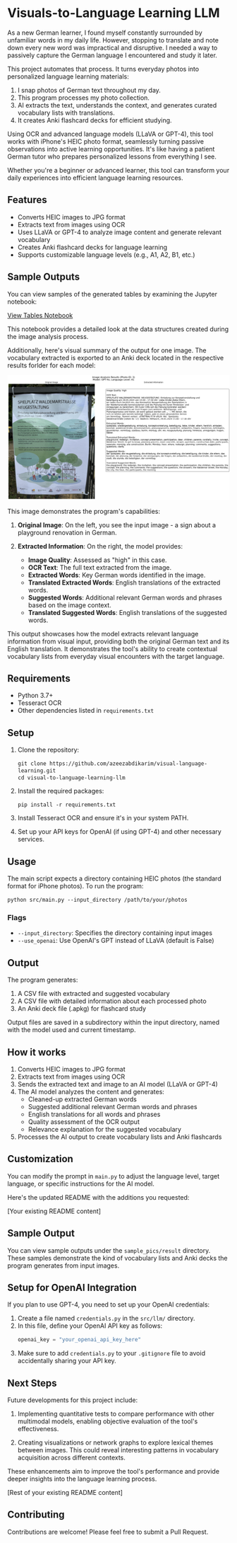 # Visuals-to-Language Learning LLM

As a new German learner, I found myself constantly surrounded by unfamiliar words in my daily life. However, stopping to translate and note down every new word was impractical and disruptive. I needed a way to passively capture the German language I encountered and study it later.

This project automates that process. It turns everyday photos into personalized language learning materials:

1. I snap photos of German text throughout my day.
2. This program processes my photo collection.
3. AI extracts the text, understands the context, and generates curated vocabulary lists with translations.
4. It creates Anki flashcard decks for efficient studying.

Using OCR and advanced language models (LLaVA or GPT-4), this tool works with iPhone's HEIC photo format, seamlessly turning passive observations into active learning opportunities. It's like having a patient German tutor who prepares personalized lessons from everything I see.

Whether you're a beginner or advanced learner, this tool can transform your daily experiences into efficient language learning resources.

## Features

- Converts HEIC images to JPG format
- Extracts text from images using OCR
- Uses LLaVA or GPT-4 to analyze image content and generate relevant vocabulary
- Creates Anki flashcard decks for language learning
- Supports customizable language levels (e.g., A1, A2, B1, etc.)

## Sample Outputs

You can view samples of the generated tables by examining the Jupyter notebook:

[View Tables Notebook](notebooks/view_tables.ipynb)

This notebook provides a detailed look at the data structures created during the image analysis process.

Additionally, here's visual summary of the output for one image. The vocabulary extracted is exported to an Anki deck located in the respective results forlder for each model:

![Sample Image Analysis](sample_pics/results/gpt-4o/gpt-4o_sample.png)

This image demonstrates the program's capabilities:

1. **Original Image**: On the left, you see the input image - a sign about a playground renovation in German.

2. **Extracted Information**: On the right, the model provides:
   - **Image Quality**: Assessed as "high" in this case.
   - **OCR Text**: The full text extracted from the image.
   - **Extracted Words**: Key German words identified in the image.
   - **Translated Extracted Words**: English translations of the extracted words.
   - **Suggested Words**: Additional relevant German words and phrases based on the image context.
   - **Translated Suggested Words**: English translations of the suggested words.

This output showcases how the model extracts relevant language information from visual input, providing both the original German text and its English translation. It demonstrates the tool's ability to create contextual vocabulary lists from everyday visual encounters with the target language.

## Requirements

- Python 3.7+
- Tesseract OCR
- Other dependencies listed in `requirements.txt`

## Setup

1. Clone the repository:
   ```
   git clone https://github.com/azeezabdikarim/visual-language-learning.git
   cd visual-to-language-learning-llm
   ```

2. Install the required packages:
   ```
   pip install -r requirements.txt
   ```

3. Install Tesseract OCR and ensure it's in your system PATH.

4. Set up your API keys for OpenAI (if using GPT-4) and other necessary services.

## Usage

The main script expects a directory containing HEIC photos (the standard format for iPhone photos). To run the program:

```
python src/main.py --input_directory /path/to/your/photos
```

### Flags

- `--input_directory`: Specifies the directory containing input images
- `--use_openai`: Use OpenAI's GPT instead of LLaVA (default is False)

## Output

The program generates:

1. A CSV file with extracted and suggested vocabulary
2. A CSV file with detailed information about each processed photo
3. An Anki deck file (.apkg) for flashcard study

Output files are saved in a subdirectory within the input directory, named with the model used and current timestamp.

## How it works

1. Converts HEIC images to JPG format
2. Extracts text from images using OCR
3. Sends the extracted text and image to an AI model (LLaVA or GPT-4)
4. The AI model analyzes the content and generates:
   - Cleaned-up extracted German words
   - Suggested additional relevant German words and phrases
   - English translations for all words and phrases
   - Quality assessment of the OCR output
   - Relevance explanation for the suggested vocabulary
5. Processes the AI output to create vocabulary lists and Anki flashcards

## Customization

You can modify the prompt in `main.py` to adjust the language level, target language, or specific instructions for the AI model.

Here's the updated README with the additions you requested:

[Your existing README content]

## Sample Output

You can view sample outputs under the `sample_pics/result` directory. These samples demonstrate the kind of vocabulary lists and Anki decks the program generates from input images.

## Setup for OpenAI Integration

If you plan to use GPT-4, you need to set up your OpenAI credentials:

1. Create a file named `credentials.py` in the `src/llm/` directory.
2. In this file, define your OpenAI API key as follows:
   ```python
   openai_key = "your_openai_api_key_here"
   ```
3. Make sure to add `credentials.py` to your `.gitignore` file to avoid accidentally sharing your API key.

## Next Steps

Future developments for this project include:

1. Implementing quantitative tests to compare performance with other multimodal models, enabling objective evaluation of the tool's effectiveness.

2. Creating visualizations or network graphs to explore lexical themes between images. This could reveal interesting patterns in vocabulary acquisition across different contexts.

These enhancements aim to improve the tool's performance and provide deeper insights into the language learning process.

[Rest of your existing README content]

## Contributing

Contributions are welcome! Please feel free to submit a Pull Request.
